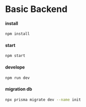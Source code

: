 # Basic Backend

#### install

```bash
npm install
```

#### start

```bash
npm start
```

#### develope

```bash
npm run dev
```

#### migration db

```bash
npx prisma migrate dev --name init
```
